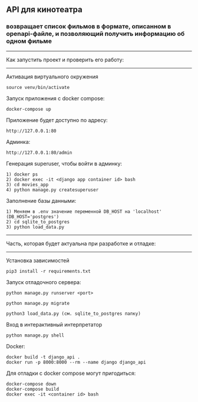 ## API для кинотеатра 
### возвращает список фильмов в формате, описанном в openapi-файле, и позволяющий получить информацию об одном фильме

____________________________________________________________________________
Как запустить проект и проверить его работу:
____________________________________________________________________________

Активация виртуального окружения
```
source venv/bin/activate
```

Запуск приложения с docker compose:
```
docker-compose up
```

Приложение будет доступно по адресу:
```
http://127.0.0.1:80
```

Админка:
```
http://127.0.0.1:80/admin
```

Генерация superuser, чтобы войти в админку:
```
1) docker ps
2) docker exec -it <django app container id> bash
3) cd movies_app
4) python manage.py createsuperuser
```

Заполнение базы данными:
```
1) Меняем в .env значение переменной DB_HOST на 'localhost' (DB_HOST='postgres')
2) cd sqlite_to_postgres
3) python load_data.py
```
____________________________________________________________________________
Часть, которая будет актуальна при разработке и отладке:
____________________________________________________________________________

Установка зависимостей
```
pip3 install -r requirements.txt
```

Запуск отладочного сервера:
```
python manage.py runserver <port>

python manage.py migrate

python3 load_data.py (см. sqlite_to_postgres папку)
```

Вход в интерактивный интерпретатор
```
python manage.py shell
```
Docker:
```
docker build -t django_api .
docker run -p 8000:8000 --rm --name django django_api
```

Для отладки c docker compose могут пригодиться:
```
docker-compose down
docker-compose build
docker exec -it <container id> bash
```